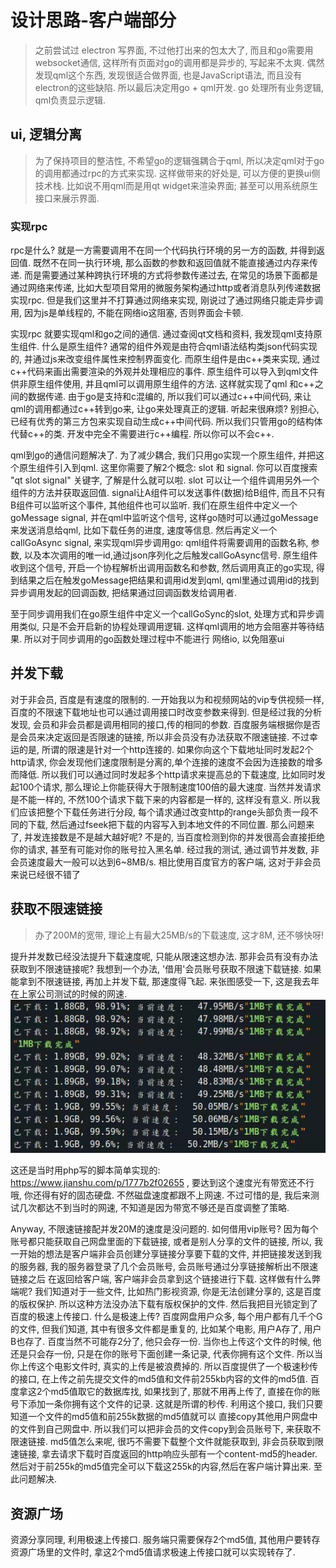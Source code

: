 # 设计思路-客户端部分
 
> 之前尝试过 electron 写界面, 不过他打出来的包太大了, 
而且和go需要用websocket通信, 这样所有页面对go的调用都是异步的, 写起来不太爽.
偶然发现qml这个东西, 发现很适合做界面, 也是JavaScript语法, 而且没有electron的这些缺陷. 
所以最后决定用go + qml开发. go 处理所有业务逻辑, qml负责显示逻辑.

## ui, 逻辑分离
> 为了保持项目的整洁性, 不希望go的逻辑强耦合于qml, 所以决定qml对于go的调用都通过rpc的方式来实现.
这样做带来的好处是, 可以方便的更换ui侧技术栈. 比如说不用qml而是用qt widget来渲染界面;
 甚至可以用系统原生接口来展示界面.

### 实现rpc
rpc是什么? 就是一方需要调用不在同一个代码执行环境的另一方的函数, 并得到返回值. 
既然不在同一执行环境, 那么函数的参数和返回值就不能直接通过内存来传递. 而是需要通过某种跨执行环境的方式将参数传递过去,
在常见的场景下面都是通过网络来传递, 比如大型项目常用的微服务架构通过http或者消息队列传递数据实现rpc.
但是我们这里并不打算通过网络来实现, 刚说过了通过网络只能走异步调用, 因为js是单线程的, 不能在网络io这阻塞, 
否则界面会卡顿.

实现rpc 就要实现qml和go之间的通信. 通过查阅qt文档和资料, 我发现qml支持原生组件. 什么是原生组件? 通常的组件外观是由符合qml语法结构类json代码实现的, 
并通过js来改变组件属性来控制界面变化. 而原生组件是由c++类来实现, 通过c++代码来画出需要渲染的外观并处理相应的事件.
原生组件可以导入到qml文件供非原生组件使用, 并且qml可以调用原生组件的方法. 这样就实现了qml 和c++之间的数据传递.
由于go是支持和c混编的, 所以我们可以通过c++中间代码, 来让qml的调用都通过c++转到go来, 让go来处理真正的逻辑.
听起来很麻烦? 别担心, 已经有优秀的第三方包来实现自动生成c++中间代码. 所以我们只管用go的结构体代替c++的类. 开发中完全不需要进行c++编程.
所以你可以不会c++.

qml到go的通信问题解决了. 为了减少耦合, 我们只用go实现一个原生组件, 并把这个原生组件引入到qml.
这里你需要了解2个概念: slot 和 signal. 你可以百度搜索 "qt slot signal" 关键字, 了解是什么就可以啦.
slot 可以让一个组件调用另外一个组件的方法并获取返回值. signal让A组件可以发送事件(数据)给B组件, 而且不只有B组件可以监听这个事件, 其他组件也可以监听.
我们在原生组件中定义一个 goMessage signal, 并在qml中监听这个信号, 这样go随时可以通过goMessage来发送消息给qml, 比如下载任务的进度, 速度等信息.
然后再定义一个 callGoAsync signal, 来实现qml异步调用go: qml组件将需要调用的函数名称, 参数, 以及本次调用的唯一id,通过json序列化之后触发callGoAsync信号.
原生组件收到这个信号, 开启一个协程解析出调用函数名和参数, 然后调用真正的go实现, 得到结果之后在触发goMessage把结果和调用id发到qml, 
qml里通过调用id的找到异步调用发起的回调函数, 把结果通过回调函数发给调用者.
 
至于同步调用我们在go原生组件中定义一个callGoSync的slot,
处理方式和异步调用类似, 只是不会开启新的协程处理调用逻辑. 这样qml调用的地方会阻塞并等待结果. 所以对于同步调用的go函数处理过程中不能进行
网络io, 以免阻塞ui


## 并发下载
对于非会员, 百度是有速度的限制的. 一开始我以为和视频网站的vip专供视频一样, 百度的不限速下载地址也可以通过调用接口时改变参数来得到.
但是经过我的分析发现, 会员和非会员都是调用相同的接口,传的相同的参数. 百度服务端根据你是否是会员来决定返回是否限速的链接,
所以非会员没有办法获取不限速链接. 不过幸运的是, 所谓的限速是针对一个http连接的. 如果你向这个下载地址同时发起2个http请求, 
你会发现他们速度限制是分离的,单个连接的速度不会因为连接数的增多而降低. 
所以我们可以通过同时发起多个http请求来提高总的下载速度, 比如同时发起100个请求, 那么理论上你能获得大于限制速度100倍的最大速度.
当然并发请求是不能一样的, 不然100个请求下载下来的内容都是一样的, 这样没有意义. 所以我们应该把整个下载任务进行分段, 
每个请求通过改变http的range头部负责一段不同的下载, 然后通过fseek把下载的内容写入到本地文件的不同位置.
那么问题来了, 并发连接数是不是越大越好呢? 不是的, 当百度检测到你的并发很高会直接拒绝你的请求, 甚至有可能对你的账号拉入黑名单.
经过我的测试, 通过调节并发数, 非会员速度最大一般可以达到6~8MB/s. 相比使用百度官方的客户端, 这对于非会员来说已经很不错了


## 获取不限速链接
> 办了200M的宽带, 理论上有最大25MB/s的下载速度, 这才8M, 还不够快呀!

提升并发数已经没法提升下载速度呢, 只能从限速这想办法. 那非会员有没有办法获取到不限速链接呢? 我想到一个办法, '借用'会员账号获取不限速下载链接.
如果能拿到不限速链接, 再加上并发下载, 那速度得飞起. 来张图感受一下, 这是我去年在上家公司测试的时候的网速.
![speed](./speed_shot.jpg)

这还是当时用php写的脚本简单实现的: https://www.jianshu.com/p/1777b2f02655 , 要达到这个速度光有带宽还不行哦, 你还得有好的固态硬盘. 
不然磁盘速度都跟不上网速. 不过可惜的是, 我后来测试几次都达不到当时的网速, 不知道是因为带宽不够还是百度调整了策略.

Anyway, 不限速链接配并发20M的速度是没问题的. 如何借用vip账号? 因为每个账号都只能获取自己网盘里面的下载链接, 或者是别人分享的文件的链接,
所以, 我一开始的想法是客户端非会员创建分享链接分享要下载的文件, 并把链接发送到我的服务器, 我的服务器登录了几个会员账号, 会员账号通过分享链接解析出不限速链接之后
在返回给客户端, 客户端非会员拿到这个链接进行下载. 这样做有什么弊端呢? 我们知道对于一些文件, 比如热门影视资源, 你是无法创建分享的,
这是百度的版权保护. 所以这种方法没办法下载有版权保护的文件. 然后我把目光锁定到了百度的极速上传接口. 什么是极速上传? 百度网盘用户众多, 每个用户都有几千个G
的文件, 但我们知道, 其中有很多文件都是重复的, 比如某个电影, 用户A存了, 用户B也存了. 百度当然不可能存2分了, 他只会存一份. 
当你也上传这个文件的时候, 他还是只会存一份, 只是在你的账号下面创建一条记录, 代表你拥有这个文件. 所以当你上传这个电影文件时, 真实的上传是被浪费掉的.
所以百度提供了一个极速秒传的接口, 在上传之前先提交文件的md5值和文件前255kb内容的文件的md5值. 百度拿这2个md5值取它的数据库找, 如果找到了, 
那就不用再上传了, 直接在你的账号下添加一条你拥有这个文件的记录. 这就是所谓的秒传. 利用这个接口, 我们只要知道一个文件的md5值和前255k数据的md5值就可以
直接copy其他用户网盘中的文件到自己网盘中. 所以我们可以把非会员的文件copy到会员账号下, 来获取不限速链接. md5值怎么来呢, 很巧不需要下载整个文件就能获取到, 
非会员获取到限速链接, 拿去请求下载时百度返回的http响应头部有一个content-md5的header.然后对于前255k的md5值完全可以下载这255k的内容,然后在客户端计算出来.
至此问题解决.

## 资源广场

资源分享同理, 利用极速上传接口. 服务端只需要保存2个md5值, 其他用户要转存资源广场里的文件时, 拿这2个md5值请求极速上传接口就可以实现转存了.
